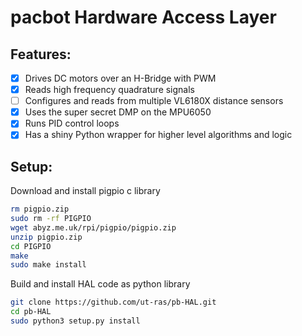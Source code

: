 # pacbot Hardware Access Layer

## Features:
- [x] Drives DC motors over an H-Bridge with PWM
- [x] Reads high frequency quadrature signals
- [ ] Configures and reads from multiple VL6180X distance sensors
- [x] Uses the super secret DMP on the MPU6050
- [x] Runs PID control loops
- [x] Has a shiny Python wrapper for higher level algorithms and logic

## Setup:
Download and install pigpio c library
```bash
rm pigpio.zip
sudo rm -rf PIGPIO
wget abyz.me.uk/rpi/pigpio/pigpio.zip
unzip pigpio.zip
cd PIGPIO
make
sudo make install
```
Build and install HAL code as python library
```bash
git clone https://github.com/ut-ras/pb-HAL.git
cd pb-HAL
sudo python3 setup.py install
```
